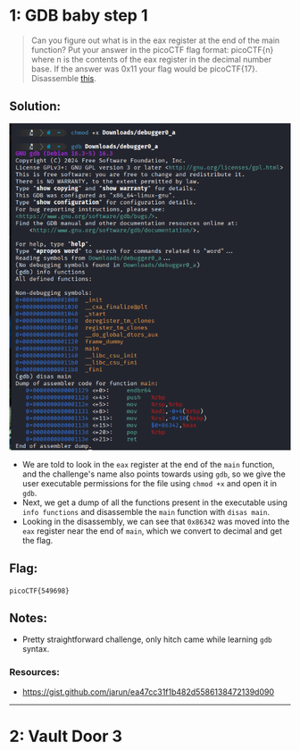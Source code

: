 # 1: GDB baby step 1
> Can you figure out what is in the eax register at the end of the main function? Put your answer in the picoCTF flag format: picoCTF{n} where n is the contents of the eax register in the decimal number base. If the answer was 0x11 your flag would be picoCTF{17}. Disassemble [this](assets_reveng/debugger0_a).
## Solution:

![alt text](assets_reveng/gdbterm.png)

- We are told to look in the `eax` register at the end of the `main` function, and the challenge's name also points towards using `gdb`, so we give the user executable permissions for the file using `chmod +x` and open it in `gdb`.
- Next, we get a dump of all the functions present in the executable using `info functions` and disassemble the `main` function with `disas main`.
- Looking in the disassembly, we can see that `0x86342` was moved into the `eax` register near the end of `main`, which we convert to decimal and get the flag.

## Flag:
`picoCTF{549698}`

## Notes:
- Pretty straightforward challenge, only hitch came while learning `gdb` syntax.
### Resources:
- https://gist.github.com/jarun/ea47cc31f1b482d5586138472139d090
***
# 2: Vault Door 3

